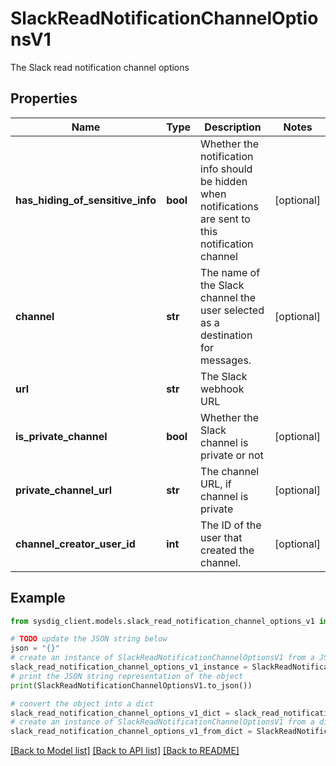 # SlackReadNotificationChannelOptionsV1

The Slack read notification channel options

## Properties

Name | Type | Description | Notes
------------ | ------------- | ------------- | -------------
**has_hiding_of_sensitive_info** | **bool** | Whether the notification info should be hidden when notifications are sent to this notification channel | [optional] 
**channel** | **str** | The name of the Slack channel the user selected as a destination for messages. | [optional] 
**url** | **str** | The Slack webhook URL | 
**is_private_channel** | **bool** | Whether the Slack channel is private or not | [optional] 
**private_channel_url** | **str** | The channel URL, if channel is private | [optional] 
**channel_creator_user_id** | **int** | The ID of the user that created the channel. | [optional] 

## Example

```python
from sysdig_client.models.slack_read_notification_channel_options_v1 import SlackReadNotificationChannelOptionsV1

# TODO update the JSON string below
json = "{}"
# create an instance of SlackReadNotificationChannelOptionsV1 from a JSON string
slack_read_notification_channel_options_v1_instance = SlackReadNotificationChannelOptionsV1.from_json(json)
# print the JSON string representation of the object
print(SlackReadNotificationChannelOptionsV1.to_json())

# convert the object into a dict
slack_read_notification_channel_options_v1_dict = slack_read_notification_channel_options_v1_instance.to_dict()
# create an instance of SlackReadNotificationChannelOptionsV1 from a dict
slack_read_notification_channel_options_v1_from_dict = SlackReadNotificationChannelOptionsV1.from_dict(slack_read_notification_channel_options_v1_dict)
```
[[Back to Model list]](../README.md#documentation-for-models) [[Back to API list]](../README.md#documentation-for-api-endpoints) [[Back to README]](../README.md)


